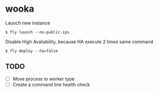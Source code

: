 # wooka

Launch new instance

```
$ fly launch --no-public-ips
```

Disable High Avaliability, because HA execute 2 times same command

```
$ fly deploy --ha=false
```

## TODO

- [ ] Move process to worker type
- [ ] Create a command line health check
